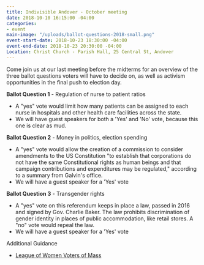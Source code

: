 ```yaml
---
title: Indivisible Andover - October meeting
date: 2018-10-10 16:15:00 -04:00
categories:
- event
main-image: "/uploads/ballot-questions-2018-small.png"
event-start-date: 2018-10-23 18:30:00 -04:00
event-end-date: 2018-10-23 20:30:00 -04:00
Location: Christ Church - Parish Hall, 25 Central St, Andover
---
```


Come join us at our last meeting before the midterms for an overview of the three ballot questions voters will have to decide on, as well as activism opportunities in the final push to election day. 

**Ballot Question 1** - Regulation of nurse to patient ratios
* A "yes" vote would limit how many patients can be assigned to each nurse in hospitals and other health care facilities across the state.
* We will have guest speakers for both a 'Yes' and 'No' vote, because this one is clear as mud. 

**Ballot Question 2** - Money in politics, election spending
* A "yes" vote would allow the creation of a commission to consider amendments to the US Constitution "to establish that corporations do not have the same Constitutional rights as human beings and that campaign contributions and expenditures may be regulated," according to a summary from Galvin's office.
* We will have a guest speaker for a 'Yes' vote

**Ballot Question 3** - Transgender rights
* A "yes" vote on this referendum keeps in place a law, passed in 2016 and signed by Gov. Charlie Baker. The law prohibits discrimination of gender identity in places of public accommodation, like retail stores. A "no" vote would repeal the law.
* We will have a guest speaker for a 'Yes' vote

Additional Guidance
* [League of Women Voters of Mass](https://bit.ly/2nYnqbE)